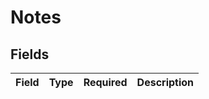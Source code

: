 # Notes


## Fields

| Field       | Type        | Required    | Description |
| ----------- | ----------- | ----------- | ----------- |